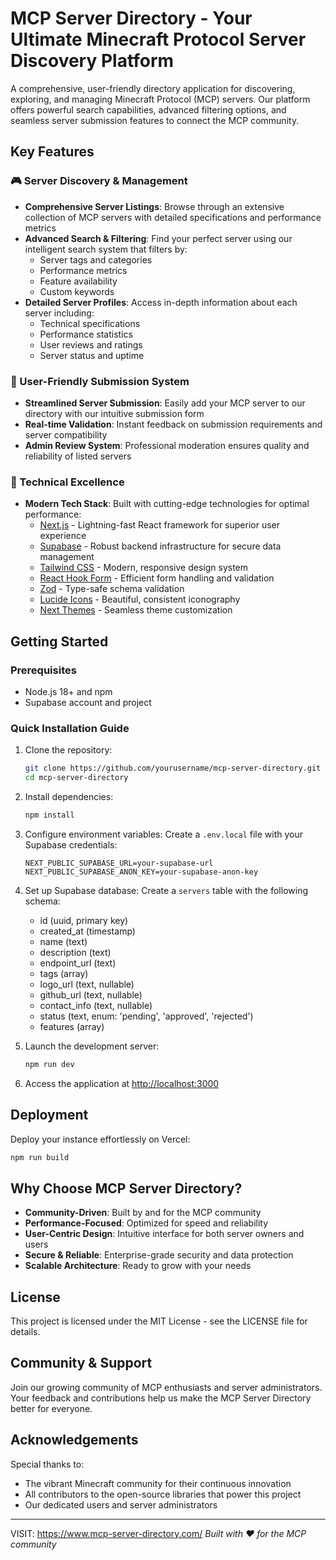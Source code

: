 # MCP Server Directory - Your Ultimate Minecraft Protocol Server Discovery Platform

A comprehensive, user-friendly directory application for discovering, exploring, and managing Minecraft Protocol (MCP) servers. Our platform offers powerful search capabilities, advanced filtering options, and seamless server submission features to connect the MCP community.

## Key Features

### 🎮 Server Discovery & Management
- **Comprehensive Server Listings**: Browse through an extensive collection of MCP servers with detailed specifications and performance metrics
- **Advanced Search & Filtering**: Find your perfect server using our intelligent search system that filters by:
  - Server tags and categories
  - Performance metrics
  - Feature availability
  - Custom keywords
- **Detailed Server Profiles**: Access in-depth information about each server including:
  - Technical specifications
  - Performance statistics
  - User reviews and ratings
  - Server status and uptime

### 📝 User-Friendly Submission System
- **Streamlined Server Submission**: Easily add your MCP server to our directory with our intuitive submission form
- **Real-time Validation**: Instant feedback on submission requirements and server compatibility
- **Admin Review System**: Professional moderation ensures quality and reliability of listed servers

### 🔧 Technical Excellence
- **Modern Tech Stack**: Built with cutting-edge technologies for optimal performance:
  - [Next.js](https://nextjs.org/) - Lightning-fast React framework for superior user experience
  - [Supabase](https://supabase.io/) - Robust backend infrastructure for secure data management
  - [Tailwind CSS](https://tailwindcss.com/) - Modern, responsive design system
  - [React Hook Form](https://react-hook-form.com/) - Efficient form handling and validation
  - [Zod](https://github.com/colinhacks/zod) - Type-safe schema validation
  - [Lucide Icons](https://lucide.dev/) - Beautiful, consistent iconography
  - [Next Themes](https://github.com/pacocoursey/next-themes) - Seamless theme customization

## Getting Started

### Prerequisites

- Node.js 18+ and npm
- Supabase account and project

### Quick Installation Guide

1. Clone the repository:
   ```bash
   git clone https://github.com/yourusername/mcp-server-directory.git
   cd mcp-server-directory
   ```

2. Install dependencies:
   ```bash
   npm install
   ```

3. Configure environment variables:
   Create a `.env.local` file with your Supabase credentials:
   ```
   NEXT_PUBLIC_SUPABASE_URL=your-supabase-url
   NEXT_PUBLIC_SUPABASE_ANON_KEY=your-supabase-anon-key
   ```

4. Set up Supabase database:
   Create a `servers` table with the following schema:
   - id (uuid, primary key)
   - created_at (timestamp)
   - name (text)
   - description (text)
   - endpoint_url (text)
   - tags (array)
   - logo_url (text, nullable)
   - github_url (text, nullable)
   - contact_info (text, nullable)
   - status (text, enum: 'pending', 'approved', 'rejected')
   - features (array)

5. Launch the development server:
   ```bash
   npm run dev
   ```

6. Access the application at [http://localhost:3000](http://localhost:3000)

## Deployment

Deploy your instance effortlessly on Vercel:

```bash
npm run build
```

## Why Choose MCP Server Directory?

- **Community-Driven**: Built by and for the MCP community
- **Performance-Focused**: Optimized for speed and reliability
- **User-Centric Design**: Intuitive interface for both server owners and users
- **Secure & Reliable**: Enterprise-grade security and data protection
- **Scalable Architecture**: Ready to grow with your needs

## License

This project is licensed under the MIT License - see the LICENSE file for details.

## Community & Support

Join our growing community of MCP enthusiasts and server administrators. Your feedback and contributions help us make the MCP Server Directory better for everyone.

## Acknowledgements

Special thanks to:
- The vibrant Minecraft community for their continuous innovation
- All contributors to the open-source libraries that power this project
- Our dedicated users and server administrators

---
VISIT: https://www.mcp-server-directory.com/
*Built with ❤️ for the MCP community*
